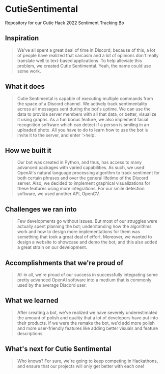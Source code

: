 # CutieSentimental
Repository for our Cutie Hack 2022 Sentiment Tracking Bo
>
## Inspiration
> We've all spent a great deal of time in Discord; because of this, a lot of people have realized that sarcasm and a lot of opinions don't really translate well to text-based applications. To help alleviate this problem, we created Cutie Sentimental. Yeah, the name could use some work.

## What it does
> Cutie Sentimental is capable of executing multiple commands from the space of a Discord channel. We actively track sentimentality across all messages sent during the bot's uptime. We can use the data to provide server members with all that data, or better, visualize it using graphs. As a fun bonus feature, we also implement facial recognition software which can detect if a person is smiling in an uploaded photo. All you have to do to learn how to use the bot is invite it to the server, and enter '>help'.

## How we built it
> Our bot was created in Python, and thus, has access to many advanced packages with varied capabilities. As such, we used OpenAI's natural language processing algorithm to track sentiment for both certain phrases and over the general lifetime of the Discord server. Also, we decided to implement graphical visualizations for these features using more integrations. For our smile detection software, we used another API, OpenCV. 

## Challenges we ran into
> Few developments go without issues. But most of our struggles were actually spent planning the bot; understanding how the algorithms work and how to design more implementations for them was something that took a great deal of effort. Moreover, we wanted to design a website to showcase and demo the bot, and this also added a great strain on our development.

## Accomplishments that we're proud of
> All in all, we're proud of our success in successfully integrating some pretty advanced OpenAI software into a medium that is commonly used by the average Discord user. 

## What we learned
> After creating a bot, we've realized we have severely underestimated the amount of polish and quality that a lot of developers have put into their products. If we were the remake the bot, we'd add more polish and more user-friendly features like adding better visuals and feature descriptions.

## What's next for Cutie Sentimental
> Who knows? For sure, we're going to keep competing in Hackathons, and ensure that our projects will only get better with each one!

